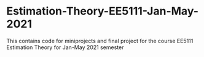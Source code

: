 # Estimation-Theory-EE5111-Jan-May-2021
This contains code for miniprojects and final project for the course EE5111 Estimation Theory for Jan-May 2021 semester
